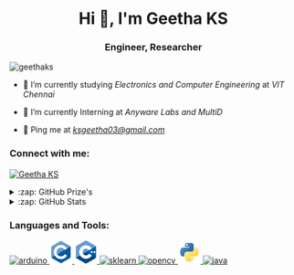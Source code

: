 <h1 align="center">Hi 👋, I'm Geetha KS</h1>
<h3 align="center">Engineer, Researcher</h3>

<p align="left"> <img src="https://komarev.com/ghpvc/?username=geethaks&label=Profile%20views&color=0e75b6&style=flat" alt="geethaks" /> </p>


- 📖 I’m currently studying *Electronics and Computer Engineering* at *VIT Chennai*

- 🌱 I’m currently Interning at *Anyware Labs and MultiD*
  
- 📧 Ping me at *ksgeetha03@gmail.com*

<h3 align="left">Connect with me:</h3>
<p align="left">
<a href="https://www.linkedin.com/in/geetha-ks-b729941ba/" target="blank"><img align="center" src="https://raw.githubusercontent.com/rahuldkjain/github-profile-readme-generator/master/src/images/icons/Social/linked-in-alt.svg" alt="Geetha KS" height="30" width="40" /></a>
</p>

<details>
  <summary>:zap: GitHub Prize's</summary>

<p align="left"> <a href="https://github.com/ryo-ma/github-profile-trophy"><img src="https://github-profile-trophy.vercel.app/?username=geethaks&row=1&theme=gitdimmed" alt="geethaks" /></a> </p>

</details>

<details>
  <summary>:zap: GitHub Stats</summary>

  <img align="left" alt="Aswin's GitHub Stats" src="https://github-readme-stats.vercel.app/api?username=geethaks&theme=radical&show_icons=true" />

</details>

<h3 align="left">Languages and Tools:</h3>
<p align="left"> <a href="https://www.arduino.cc/" target="_blank" rel="noreferrer"> <img src="https://cdn.worldvectorlogo.com/logos/arduino-1.svg" alt="arduino" width="40" height="40"/> </a> <a href="https://www.cprogramming.com/" target="_blank" rel="noreferrer"> <img src="https://raw.githubusercontent.com/devicons/devicon/master/icons/c/c-original.svg" alt="c" width="40" height="40"/> </a> <a href="https://www.w3schools.com/cpp/" target="_blank" rel="noreferrer"> <img src="https://raw.githubusercontent.com/devicons/devicon/master/icons/cplusplus/cplusplus-original.svg" alt="cplusplus" width="40" height="40"/> </a> <a href="https://scikit-learn.org/" target="_blank" rel="noreferrer"> <img src="https://upload.wikimedia.org/wikipedia/commons/thumb/0/05/Scikit_learn_logo_small.svg/2560px-Scikit_learn_logo_small.svg.png" alt="sklearn" width="40" height="40"/> </a> <a href="https://opencv.org/" target="_blank" rel="noreferrer"> <img src="https://www.vectorlogo.zone/logos/opencv/opencv-icon.svg" alt="opencv" width="40" height="40"/> </a>  <a href="https://www.python.org" target="_blank" rel="noreferrer"> <img src="https://raw.githubusercontent.com/devicons/devicon/master/icons/python/python-original.svg" alt="python" width="40" height="40"/> </a> <a href="https://www.java.com/" target="_blank" rel="noreferrer"> <img src="https://seeklogo.com/images/J/java-logo-7F8B35BAB3-seeklogo.com.png" alt="java" width="40" height="40"/> </a> </p>
